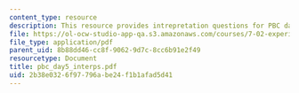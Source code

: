 ```yaml
---
content_type: resource
description: This resource provides intrepretation questions for PBC day 5.
file: https://ol-ocw-studio-app-qa.s3.amazonaws.com/courses/7-02-experimental-biology-communication-spring-2005/2b38e0326f97796abe24f1b1afad5d41_pbc_day5_interps.pdf
file_type: application/pdf
parent_uid: 8b88dd46-cc8f-9062-9d7c-8cc6b91e2f49
resourcetype: Document
title: pbc_day5_interps.pdf
uid: 2b38e032-6f97-796a-be24-f1b1afad5d41
---
```

